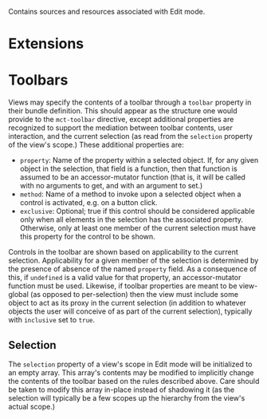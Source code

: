 Contains sources and resources associated with Edit mode.

# Extensions

# Toolbars

Views may specify the contents of a toolbar through a `toolbar`
property in their bundle definition. This should appear as the
structure one would provide to the `mct-toolbar` directive,
except additional properties are recognized to support the
mediation between toolbar contents, user interaction, and the
current selection (as read from the `selection` property of the
view's scope.) These additional properties are:

* `property`: Name of the property within a selected object. If,
  for any given object in the selection, that field is a function,
  then that function is assumed to be an accessor-mutator function
  (that is, it will be called with no arguments to get, and with
  an argument to set.)
* `method`: Name of a method to invoke upon a selected object when
  a control is activated, e.g. on a button click.
* `exclusive`: Optional; true if this control should be considered
  applicable only when all elements in the selection has
  the associated property. Otherwise, only at least one member of the
  current selection must have this property for the control to be shown.

Controls in the toolbar are shown based on applicability to the
current selection. Applicability for a given member of the selection
is determined by the presence of absence of the named `property`
field. As a consequence of this, if `undefined` is a valid value for
that property, an accessor-mutator function must be used. Likewise,
if toolbar properties are meant to be view-global (as opposed to
per-selection) then the view must include some object to act as its
proxy in the current selection (in addition to whatever objects the
user will conceive of as part of the current selection), typically
with `inclusive` set to `true`.

## Selection

The `selection` property of a view's scope in Edit mode will be
initialized to an empty array. This array's contents may be modified
to implicitly change the contents of the toolbar based on the rules
described above. Care should be taken to modify this array in-place
instead of shadowing it (as the selection will typically
be a few scopes up the hierarchy from the view's actual scope.)
